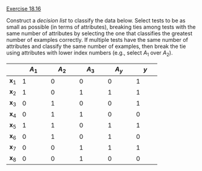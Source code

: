 [Exercise 18.16](18-16/)

Construct a *decision list* to classify the data below.
Select tests to be as small as possible (in terms of attributes),
breaking ties among tests with the same number of attributes by
selecting the one that classifies the greatest number of examples
correctly. If multiple tests have the same number of attributes and
classify the same number of examples, then break the tie using
attributes with lower index numbers (e.g., select $A_1$ over $A_2$).


|     | $\quad A_1\quad$ | $\quad A_2\quad$  | $\quad A_3\quad$ | $\quad A_y\quad$ | $\quad y\quad$ |
| --- | --- | --- | --- | --- | --- |
| $\textbf{x}_1$  | 1 | 0  | 0  | 0 | 1 |
| $\textbf{x}_2$  | 1 | 0  | 1  | 1 | 1 |
| $\textbf{x}_3$  | 0 | 1  | 0  | 0 | 1 |
| $\textbf{x}_4$  | 0 | 1  | 1  | 0 | 0 |
| $\textbf{x}_5$  | 1 | 1  | 0  | 1 | 1 |
| $\textbf{x}_6$  | 0 | 1  | 0  | 1 | 0 |
| $\textbf{x}_7$  | 0 | 0  | 1  | 1 | 1 |
| $\textbf{x}_8$  | 0 | 0  | 1  | 0 | 0 |
